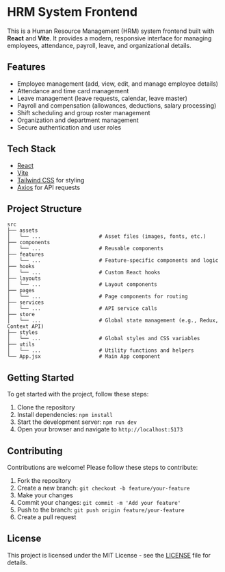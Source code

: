 # HRM System Frontend

This is a Human Resource Management (HRM) system frontend built with **React** and **Vite**. It provides a modern, responsive interface for managing employees, attendance, payroll, leave, and organizational details.

## Features

- Employee management (add, view, edit, and manage employee details)
- Attendance and time card management
- Leave management (leave requests, calendar, leave master)
- Payroll and compensation (allowances, deductions, salary processing)
- Shift scheduling and group roster management
- Organization and department management
- Secure authentication and user roles

## Tech Stack

- [React](https://react.dev/)
- [Vite](https://vitejs.dev/)
- [Tailwind CSS](https://tailwindcss.com/) for styling
- [Axios](https://axios-http.com/) for API requests

## Project Structure

```
src
├── assets
│   └── ...                   # Asset files (images, fonts, etc.)
├── components
│   └── ...                   # Reusable components
├── features
│   └── ...                   # Feature-specific components and logic
├── hooks
│   └── ...                   # Custom React hooks
├── layouts
│   └── ...                   # Layout components
├── pages
│   └── ...                   # Page components for routing
├── services
│   └── ...                   # API service calls
├── store
│   └── ...                   # Global state management (e.g., Redux, Context API)
├── styles
│   └── ...                   # Global styles and CSS variables
├── utils
│   └── ...                   # Utility functions and helpers
└── App.jsx                   # Main App component
```

## Getting Started

To get started with the project, follow these steps:

1. Clone the repository
2. Install dependencies: `npm install`
3. Start the development server: `npm run dev`
4. Open your browser and navigate to `http://localhost:5173`

## Contributing

Contributions are welcome! Please follow these steps to contribute:

1. Fork the repository
2. Create a new branch: `git checkout -b feature/your-feature`
3. Make your changes
4. Commit your changes: `git commit -m 'Add your feature'`
5. Push to the branch: `git push origin feature/your-feature`
6. Create a pull request

## License

This project is licensed under the MIT License - see the [LICENSE](LICENSE) file for details.
